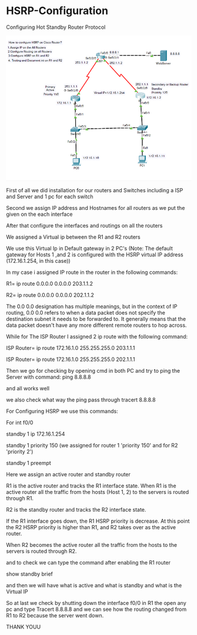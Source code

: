 # HSRP-Configuration

Configuring Hot Standby Router Protocol

![HSRP](https://github.com/Hsnbacha/HSRP-Configuration/blob/main/HSRP.png)

First of all we did installation for our routers and Switches including a ISP and Server and 1 
pc for each switch

Second we assign IP address and Hostnames for all routers as we put the given on the each interface 

After that configure the interfaces and routings on all the routers

We assigned a Virtual ip between the R1 and R2 routers 

We use this Virtual Ip in Default gateway in 2 PC's (Note: The default gateway for Hosts 1 ,and 2 is configured with the HSRP virtual IP address (172.16.1.254, in this case))

In my case i assigned IP route in the router in the following commands:

R1= ip route 0.0.0.0 0.0.0.0 203.1.1.2

R2= ip route 0.0.0.0 0.0.0.0 202.1.1.2

The 0.0 0.0 designation has multiple meanings, but in the context of IP routing, 0.0 0.0 refers to when a data packet does not specify the destination subnet it needs to be forwarded to. It generally means that the data packet doesn't have any more different remote routers to hop across.

While for The ISP Router I assigned 2 ip route with the following command:

ISP Router= ip route 172.16.1.0 255.255.255.0 203.1.1.1

ISP Router= ip route 172.16.1.0 255.255.255.0 202.1.1.1

Then we go for checking by opening cmd in both PC and try to ping the Server with command:
ping 8.8.8.8

and all works well 

we also check what way the ping pass through tracert 8.8.8.8

For Configuring HSRP we use this commands:

For int f0/0

standby 1 ip 172.16.1.254

standby 1 priority 150 (we assigned for router 1 'priority 150' and for R2 'priority 2')

standby 1 preempt

Here we assign an active router and standby router 

R1 is the active router and tracks the R1 interface state. When R1 is the active router all the traffic from the hosts (Host 1, 2) to the servers is routed through R1.

R2 is the standby router and tracks the R2 interface state.

If the R1 interface goes down, the R1 HSRP priority is decrease. At this point the R2 HSRP priority is higher than R1, and R2 takes over as the active router.

When R2 becomes the active router all the traffic from the hosts to the servers is routed through R2.

and to check we can type the command after enabling the R1 router 

show standby brief 

and then we will have what is active and what is standby and what is the Virtual IP 

So at last we check by shutting down the interface f0/0 in R1 the open any pc and type 
Tracert 8.8.8.8 and we can see how the routing changed from R1 to R2 because the server went down.

THANK YOUU



